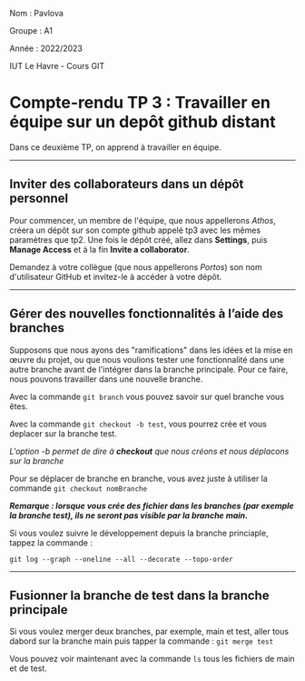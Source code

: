 Nom : Pavlova

Groupe : A1

Année : 2022/2023

IUT Le Havre - Cours GIT

# Compte-rendu TP 3 : Travailler en équipe sur un depôt github distant

Dans ce deuxième TP, on apprend à travailler en équipe.

***

## Inviter des  collaborateurs dans un dépôt personnel

Pour commencer, un membre de l'équipe, que nous appellerons *Athos*, créera un dépôt sur son compte github appelé tp3 avec les mêmes paramètres que tp2.
Une fois le dépôt créé, allez dans **Settings**, puis **Manage Access** et à la fin **Invite a collaborator**.

Demandez à votre collègue (que nous appellerons *Portos*) son nom d'utilisateur GitHub et invitez-le à accéder à votre dépôt.

***

## Gérer des nouvelles fonctionnalités à l’aide des branches

Supposons que nous ayons des "ramifications" dans les idées et la mise en œuvre du projet, ou que nous voulions tester une fonctionnalité dans une autre branche avant de l'intégrer dans la branche principale.
Pour ce faire, nous pouvons travailler dans une nouvelle branche.

Avec la commande `git branch` vous pouvez savoir sur quel branche vous êtes.

Avec la commande `git checkout -b test`, vous pourrez crée et vous deplacer sur la branche test.

*L'option -b permet de dire à **checkout** que nous créons et nous déplacons sur la branche*

Pour se déplacer de branche en branche, vous avez juste à utiliser la commande `git checkout nomBranche`

***Remarque : lorsque vous crée des fichier dans les branches (par exemple la branche test), ils ne seront pas visible par la branche main.***

Si vous voulez suivre le développement depuis la branche princiaple, tappez la commande :

`git log --graph --oneline --all --decorate --topo-order`

***

## Fusionner la branche de test dans la branche principale

Si vous voulez merger deux branches, par exemple, main et test, aller tous dabord sur la branche main puis tapper la commande :
`git merge test`

Vous pouvez voir maintenant avec la commande `ls` tous les fichiers de main et de test. 



